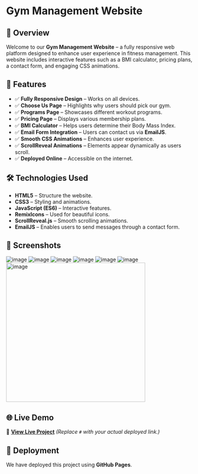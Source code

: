 # Gym Management Website

## 🚀 Overview
Welcome to our **Gym Management Website** – a fully responsive web platform designed to enhance user experience in fitness management. This website includes interactive features such as a BMI calculator, pricing plans, a contact form, and engaging CSS animations.

## 🌟 Features
- ✅ **Fully Responsive Design** – Works on all devices.
- ✅ **Choose Us Page** – Highlights why users should pick our gym.
- ✅ **Programs Page** – Showcases different workout programs.
- ✅ **Pricing Page** – Displays various membership plans.
- ✅ **BMI Calculator** – Helps users determine their Body Mass Index.
- ✅ **Email Form Integration** – Users can contact us via **EmailJS**.
- ✅ **Smooth CSS Animations** – Enhances user experience.
- ✅ **ScrollReveal Animations** – Elements appear dynamically as users scroll.
- ✅ **Deployed Online** – Accessible on the internet.

## 🛠️ Technologies Used
- **HTML5** – Structure the website.
- **CSS3** – Styling and animations.
- **JavaScript (ES6)** – Interactive features.
- **RemixIcons** – Used for beautiful icons.
- **ScrollReveal.js** – Smooth scrolling animations.
- **EmailJS** – Enables users to send messages through a contact form.

## 📸 Screenshots
![image](https://github.com/user-attachments/assets/aa483e96-d625-42ba-b9ca-b46e5c9d42a4)
![image](https://github.com/user-attachments/assets/b5386372-9681-409e-a2d4-749ce848121c)
![image](https://github.com/user-attachments/assets/b0193101-9623-4f81-a0e0-a4875aa3f7cb)
![image](https://github.com/user-attachments/assets/7f9a6c2f-d099-45f9-a61c-e89feb80ef94)
![image](https://github.com/user-attachments/assets/8d58ab43-a624-494b-ac2e-4227a510f2d3)
![image](https://github.com/user-attachments/assets/8ca610b8-ace2-4b79-a5d2-abe0349b8281)
<img width="376" alt="image" src="https://github.com/user-attachments/assets/c91b2055-2483-45d4-8924-18750d1dde51" />


## 🌐 Live Demo
🔗 **[View Live Project](https://ananyagymwebsite.netlify.app/)** *(Replace `#` with your actual deployed link.)*

## 🚀 Deployment
We have deployed this project using **GitHub Pages**.
